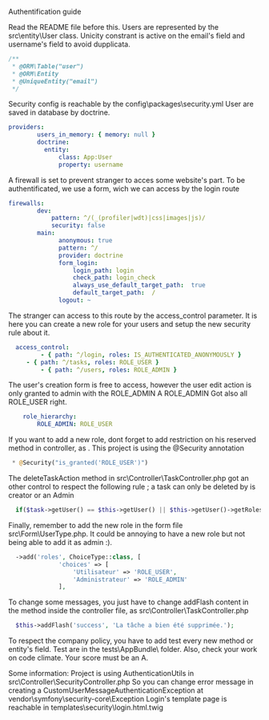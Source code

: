 Authentification guide

Read the README file before this.
Users are represented by the src\entity\User class. Unicity constrant is active on the email's field and username's field to avoid dupplicata.

```php
/**
 * @ORM\Table("user")
 * @ORM\Entity
 * @UniqueEntity("email")
 */
```

Security config is reachable by the config\packages\security.yml 
User are saved in database by doctrine.

```yaml
providers:
        users_in_memory: { memory: null }
        doctrine:
          entity:
              class: App:User
              property: username			  
```

A firewall is set to prevent stranger to acces some website's part. To be authentificated, we use a form, wich we can access by the login route

```yaml
firewalls:
        dev:
            pattern: ^/(_(profiler|wdt)|css|images|js)/
            security: false
        main:
              anonymous: true
              pattern: ^/
              provider: doctrine
              form_login:
                  login_path: login
                  check_path: login_check
                  always_use_default_target_path:  true
                  default_target_path:  /
              logout: ~
```

The stranger can access to this route by the access_control parameter. It is here you can create a new role for your users and setup the new security rule about it.

```yaml
  access_control:
         - { path: ^/login, roles: IS_AUTHENTICATED_ANONYMOUSLY }
	 - { path: ^/tasks, roles: ROLE_USER }
         - { path: ^/users, roles: ROLE_ADMIN }
```

The user's creation form is free to access, however the user edit action is only granted to admin with the ROLE_ADMIN
A ROLE_ADMIN Got also all ROLE_USER right.

```yaml
    role_hierarchy:
        ROLE_ADMIN: ROLE_USER
```

If you want to add a new role, dont forget to add restriction on his reserved method in controller, as . This project is using the @Security annotation

```php
 * @Security("is_granted('ROLE_USER')")
```

The deleteTaskAction method in src\Controller\TaskController.php got an other control to respect the following rule ; a task can only be deleted by is creator or an Admin

```php
  if($task->getUser() == $this->getUser() || $this->getUser()->getRoles()== ["ROLE_ADMIN"] ){
```

Finally, remember to add the new role in the form file src\Form\UserType.php. It could be annoying to have a new role but not being able to add it as admin :).

```php
  ->add('roles', ChoiceType::class, [
              'choices' => [
                  'Utilisateur' => 'ROLE_USER',
                  'Administrateur' => 'ROLE_ADMIN'
              ],
```

To change some messages, you just have to change addFlash content in the method inside the controller file, as src\Controller\TaskController.php

```php
  $this->addFlash('success', 'La tâche a bien été supprimée.');
```

To respect the company policy, you have to add test every new method or entity's field. Test are in the tests\AppBundle\ folder.
Also, check your work on code climate. Your score must be an A.


Some information:
Project is using AuthenticationUtils in src\Controller\SecurityController.php
So you can change error message in creating a CustomUserMessageAuthenticationException at vendor\symfony\security-core\Exception
Login's template page is reachable in templates\security\login.html.twig
		
